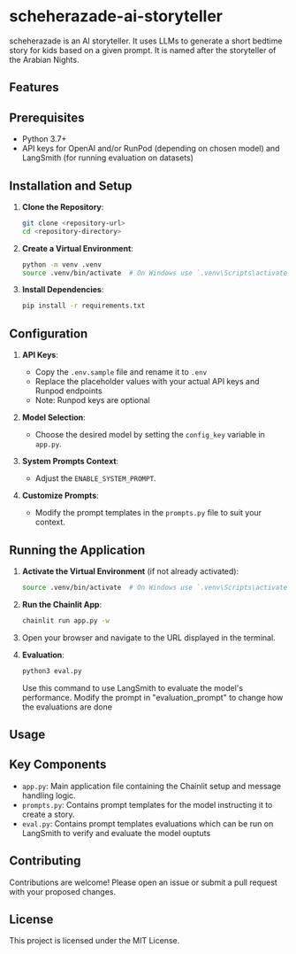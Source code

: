 # scheherazade-ai-storyteller
scheherazade is an AI storyteller. It uses LLMs to generate a short bedtime story for kids based on a given prompt. It is named after the storyteller of the Arabian Nights.

## Features

## Prerequisites

- Python 3.7+
- API keys for OpenAI and/or RunPod (depending on chosen model) and LangSmith (for running evaluation on datasets)

## Installation and Setup

1. **Clone the Repository**:
   ```sh
   git clone <repository-url>
   cd <repository-directory>
   ```

2. **Create a Virtual Environment**:
   ```sh
   python -m venv .venv
   source .venv/bin/activate  # On Windows use `.venv\Scripts\activate`
   ```

3. **Install Dependencies**:
   ```sh
   pip install -r requirements.txt
   ```

## Configuration

1. **API Keys**: 
   - Copy the `.env.sample` file and rename it to `.env`
   - Replace the placeholder values with your actual API keys and Runpod endpoints
   - Note: Runpod keys are optional

2. **Model Selection**:
   - Choose the desired model by setting the `config_key` variable in `app.py`.

3. **System Prompts Context**:
   - Adjust the `ENABLE_SYSTEM_PROMPT`.

4. **Customize Prompts**:
   - Modify the prompt templates in the `prompts.py` file to suit your context.

## Running the Application

1. **Activate the Virtual Environment** (if not already activated):
   ```sh
   source .venv/bin/activate  # On Windows use `.venv\Scripts\activate`
   ```

2. **Run the Chainlit App**:
   ```sh
   chainlit run app.py -w
   ```

3. Open your browser and navigate to the URL displayed in the terminal.

4. **Evaluation**:
   ```sh
   python3 eval.py
   ```
   Use this command to use LangSmith to evaluate the model's performance. Modify the prompt in "evaluation_prompt" to change how the evaluations are done

## Usage



## Key Components

- `app.py`: Main application file containing the Chainlit setup and message handling logic.
- `prompts.py`: Contains prompt templates for the model instructing it to create a story.
- `eval.py`: Contains prompt templates evaluations which can be run on LangSmith to verify and evaluate the model ouptuts

## Contributing

Contributions are welcome! Please open an issue or submit a pull request with your proposed changes.

## License

This project is licensed under the MIT License.
